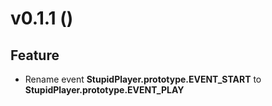 # v0.1.1 ()

## Feature
* Rename event **StupidPlayer.prototype.EVENT_START** to **StupidPlayer.prototype.EVENT_PLAY**
